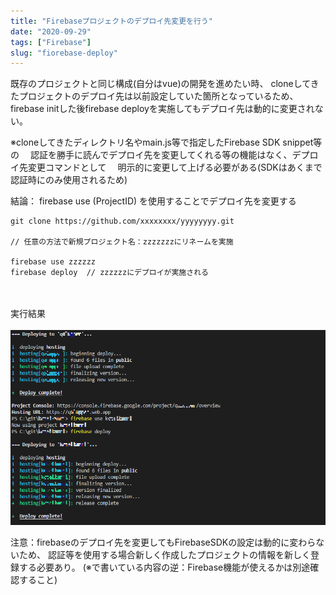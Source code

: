 ```yaml
---
title: "Firebaseプロジェクトのデプロイ先変更を行う"
date: "2020-09-29"
tags: ["Firebase"]
slug: "fiorebase-deploy"
---
```

既存のプロジェクトと同じ構成(自分はvue)の開発を進めたい時、
cloneしてきたプロジェクトのデプロイ先は以前設定していた箇所となっているため、
firebase initした後firebase deployを実施してもデプロイ先は動的に変更されない。

※cloneしてきたディレクトリ名やmain.js等で指定したFirebase SDK snippet等の
　認証を勝手に読んでデプロイ先を変更してくれる等の機能はなく、デプロイ先変更コマンドとして
　明示的に変更して上げる必要がある(SDKはあくまで認証時にのみ使用されるため)

結論： firebase use (ProjectID) を使用することでデプロイ先を変更する

```
git clone https://github.com/xxxxxxxx/yyyyyyyy.git

// 任意の方法で新規プロジェクト名：zzzzzzzにリネームを実施

firebase use zzzzzz
firebase deploy  // zzzzzzにデプロイが実施される
```
<br><br>
実行結果
<br><br>
![a](../images/posts-image/2020-09-29-01.png)


注意：firebaseのデプロイ先を変更してもFirebaseSDKの設定は動的に変わらないため、
認証等を使用する場合新しく作成したプロジェクトの情報を新しく登録する必要あり。
(※で書いている内容の逆：Firebase機能が使えるかは別途確認すること)